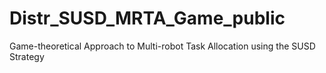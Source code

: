 # Distr_SUSD_MRTA_Game_public
Game-theoretical Approach to Multi-robot Task Allocation using the SUSD Strategy
